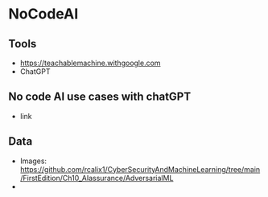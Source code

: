 # NoCodeAI


## Tools

* https://teachablemachine.withgoogle.com
* ChatGPT

## No code AI use cases with chatGPT

* link

## Data

* Images: https://github.com/rcalix1/CyberSecurityAndMachineLearning/tree/main/FirstEdition/Ch10_AIassurance/AdversarialML
* 
